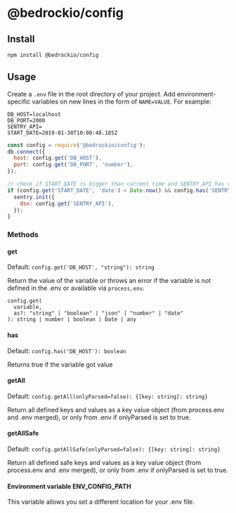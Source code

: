 # @bedrockio/config

## Install

```bash
npm install @bedrockio/config
```

## Usage

Create a `.env` file in the root directory of your project. Add
environment-specific variables on new lines in the form of `NAME=VALUE`.
For example:

```dosini
DB_HOST=localhost
DB_PORT=2000
SENTRY_API=
START_DATE=2019-01-30T10:00:48.185Z
```

```javascript
const config = require('@bedrockio/config');
db.connect({
  host: config.get('DB_HOST'),
  port: config.get('DB_PORT', 'number'),
});

// check if START_DATE is bigger than current time and SENTRY_API has value
if (config.get('START_DATE', 'date') < Date.now() && config.has('SENTRY_API')) {
  sentry.init({
    dsn: config.get('SENTRY_API'),
  });
}
```

### Methods

#### get

Default: `config.get('DB_HOST', "string"): string`

Return the value of the variable or throws an error if the variable is not defined in the .env or available via `process.env`.

```
config.get(
  variable,
  as?: "string" | "boolean" | "json" | "number" | "date"
): string | number | boolean | Date | any
```

#### has

Default: `config.has('DB_HOST'): boolean`

Returns true if the variable got value

#### getAll

Default: `config.getAll(onlyParsed=false): {[key: string]: string}`

Return all defined keys and values as a key value object (from process.env and .env merged), or only from .env if onlyParsed is set to true.

#### getAllSafe

Default: `config.getAllSafe(onlyParsed=false): {[key: string]: string}`

Return all defined safe keys and values as a key value object (from process.env and .env merged), or only from .env if onlyParsed is set to true.

#### Environment variable ENV_CONFIG_PATH

This variable allows you set a different location for your .env file.
